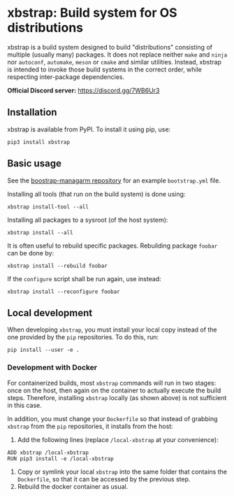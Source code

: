 # xbstrap: Build system for OS distributions

xbstrap is a build system designed to build "distributions" consisting of multiple (usually many) packages.
It does not replace neither `make` and `ninja` nor `autoconf`, `automake`, `meson` or `cmake` and similar utilities.
Instead, xbstrap is intended to invoke those build systems in the correct order, while respecting inter-package dependencies.

**Official Discord server:** https://discord.gg/7WB6Ur3

## Installation

xbstrap is available from PyPI. To install it using pip, use:
```
pip3 install xbstrap
```

## Basic usage

See the [boostrap-managarm repository](https://github.com/managarm/bootstrap-managarm) for an example `bootstrap.yml` file.

Installing all tools (that run on the build system) is done using:
```
xbstrap install-tool --all
```
Installing all packages to a sysroot (of the host system):
```
xbstrap install --all
```
It is often useful to rebuild specific packages. Rebuilding package `foobar` can be done by:
```
xbstrap install --rebuild foobar
```
If the `configure` script shall be run again, use instead:
```
xbstrap install --reconfigure foobar
```

## Local development

When developing `xbstrap`, you must install your local copy instead of the one provided by the `pip` repositories. To do this, run:
```
pip install --user -e .
```

### Development with Docker

For containerized builds, most `xbstrap` commands will run in two stages: once on the host, then again on the container to
actually execute the build steps. Therefore, installing `xbstrap` locally (as shown above) is not sufficient in this case.

In addition, you must change your `Dockerfile` so that instead of grabbing `xbstrap` from the `pip` repositories, it installs from the host:
1. Add the following lines (replace `/local-xbstrap` at your convenience):
```docker
ADD xbstrap /local-xbstrap
RUN pip3 install -e /local-xbstrap
```
1. Copy or symlink your local `xbstrap` into the same folder that contains the `Dockerfile`, so that it can be accessed by the previous step.
1. Rebuild the docker container as usual.

